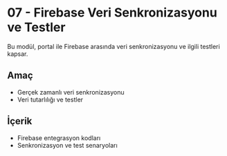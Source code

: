 # 07 - Firebase Veri Senkronizasyonu ve Testler

Bu modül, portal ile Firebase arasında veri senkronizasyonu ve ilgili testleri kapsar.

## Amaç
- Gerçek zamanlı veri senkronizasyonu
- Veri tutarlılığı ve testler

## İçerik
- Firebase entegrasyon kodları
- Senkronizasyon ve test senaryoları